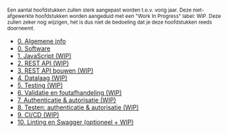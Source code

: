 <!-- markdownlint-disable first-line-h1 -->
<small>
  Een aantal hoofdstukken zullen sterk aangepast worden t.o.v. vorig jaar. Deze niet-afgewerkte hoofdstukken worden aangeduid met een "Work In Progress" label: WIP. Deze zullen zeker nog wijzigen, het is dus niet de bedoeling dat je deze hoofdstukken reeds doorneemt.
</small>

- [0. Algemene info](./0-intro/situering.md)
- [0. Software](./0-intro/software.md)
- [1. JavaScript (WIP)](./1-javascript/index.md)
- [2. REST API (WIP)](./2-REST/index.md)
- [3. REST API bouwen (WIP)](https://hogent-web.github.io/webservices-slides/3-REST2.html?presentation=false)
- [4. Datalaag (WIP)](https://hogent-web.github.io/webservices-slides/4-datalaag.html?presentation=false)
- [5. Testing (WIP)](https://hogent-web.github.io/webservices-slides/5-testing.html?presentation=false)
- [6. Validatie en foutafhandeling (WIP)](https://hogent-web.github.io/webservices-slides/6-validation.html?presentation=false)
- [7. Authenticatie & autorisatie (WIP)](./7-authenticatie/index.md)
- [8. Testen: authenticatie & autorisatie (WIP)](./8-auth_testing/index.md)
- [9. CI/CD (WIP)](https://hogent-web.github.io/webservices-slides/9-cicd.html?presentation=false)
- [10. Linting en Swagger (optioneel + WIP)](https://hogent-web.github.io/webservices-slides/10-swagger.html?presentation=false)
